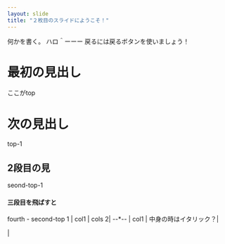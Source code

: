 ```yaml
---
layout: slide
title: "２枚目のスライドにようこそ！"
---
```

何かを書く。
ハロ＾ーーー
戻るには戻るボタンを使いましょう！
# 最初の見出し
ここがtop

# 次の見出し
top-1

## 2段目の見
seond-top-1

#### 三段目を飛ばすと
fourth - second-top 1
| col1 | cols 2|
--*--
| col1 | 中身の時はイタリック？|


|

